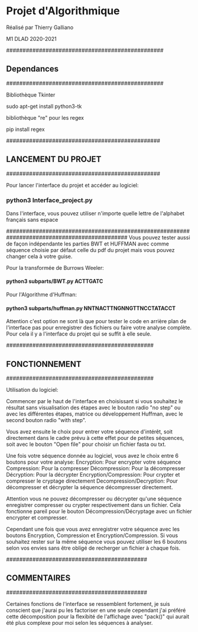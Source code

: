 # Projet d'Algorithmique

Réalisé par Thierry Galliano

M1 DLAD 2020-2021

################################################

## Dependances

################################################

Bibliothèque Tkinter

sudo apt-get install python3-tk

bibliothèque "re" pour les regex

pip install regex


###############################################

## LANCEMENT DU PROJET

###############################################

Pour lancer l'interface du projet et accéder au logiciel:

### python3 Interface_project.py

Dans l'interface, vous pouvez utiliser n'importe quelle lettre de l'alphabet français sans espace

#############################################################################################
Vous pouvez tester aussi de façon indépendante les parties BWT et HUFFMAN avec comme séquence choisie par défaut celle du pdf du projet mais vous pouvez changer cela à votre guise.

Pour la transformée de Burrows Weeler:

#### python3 subparts/BWT.py ACTTGATC


Pour l'Algorithme d'Huffman:

#### python3 subparts/huffman.py NNTNACTTNGNNGTTNCCTATACCT


Attention c'est option ne sont là que pour tester le code en arrière plan de l'interface pas pour enregistrer des fichiers ou faire votre analyse complète. Pour cela il y a l'interface du projet qui se suffit à elle seule.


#############################################

## FONCTIONNEMENT

#############################################

Utilisation du logiciel:

Commencer par le haut de l'interface en choisissant si vous souhaitez le résultat sans visualisation des étapes avec le bouton radio "no step" ou avec les différentes étapes, matrice ou développement Huffman, avec le second bouton radio "with step".

Vous avez ensuite le choix pour entrer votre séquence d'intérêt, soit directement dans le cadre prévu à cette effet pour de petites séquences, soit avec le bouton "Open file" pour choisir un fichier fasta ou txt.

Une fois votre séquence donnée au logiciel, vous avez le choix entre 6 boutons pour votre analyse:
Encryption: Pour encrypter votre séquence
Compression: Pour la compresser 
Décompression: Pour la décompresser
Décryption: Pour la décrypter
Encryption/Compression: Pour crypter et compresser le cryptage directement
Decompression/Decryption: Pour décompresser et décrypter la séquence décompresser directement.

Attention vous ne pouvez décompresser ou décrypter qu'une séquence enregistrer compresser ou crypter respectivement dans un fichier. Cela fonctionne pareil pour le bouton Décompression/Décryptage avec un fichier encrypter et compresser.

Cependant une fois que vous avez enregistrer votre séquence avec les boutons Encryption, Compression et Encryption/Compression. Si vous souhaitez rester sur la même séquence vous pouvez utiliser les 6 boutons selon vos envies sans être obligé de recherger un fichier à chaque fois.

###########################################

## COMMENTAIRES 

###########################################

Certaines fonctions de l'interface se ressemblent fortement, je suis conscient que j'aurai pu les factoriser en une seule cependant j'ai préféré cette décomposition pour la flexibité de l'affichage avec "pack()" qui aurait été plus complexe pour moi selon les séquences à analyser.






